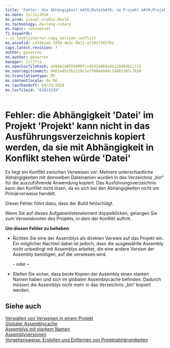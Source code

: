 ```yaml
---
title: 'Fehler: die Abhängigkeit &#39;Datei&#39; im Projekt &#39;Projekt&#39; kann nicht in das Ausführungsverzeichnis kopiert werden, da sie mit Abhängigkeit in Konflikt stehen würde &#39;Datei&#39; | Microsoft-Dokumentation'
ms.date: 11/15/2016
ms.prod: visual-studio-dev14
ms.technology: devlang-csharp
ms.topic: conceptual
f1_keywords:
- vs.tasklisterror.copy_version_conflict
ms.assetid: cd7de1eb-7d58-4e2c-9811-a7201f7817be
caps.latest.revision: 7
author: gewarren
ms.author: gewarren
manager: jillfra
ms.openlocfilehash: ab88824055b890fcc65424d692dd12500d021712
ms.sourcegitcommit: 94b3a052fb1229c7e7f8804b09c1d403385c7630
ms.translationtype: MT
ms.contentlocale: de-DE
ms.lasthandoff: 04/23/2019
ms.locfileid: "62823239"
---
```

# <a name="error-the-dependency-39file39-in-project-39project39-cannot-be-copied-to-the-run-directory-because-it-would-conflict-with-dependency-39file39"></a>Fehler: die Abhängigkeit &#39;Datei&#39; im Projekt &#39;Projekt&#39; kann nicht in das Ausführungsverzeichnis kopiert werden, da sie mit Abhängigkeit in Konflikt stehen würde &#39;Datei&#39;
Es liegt ein Konflikt zwischen Verweisen vor: Mehrere unterschiedliche Abhängigkeiten mit demselben Dateinamen wurden in das Verzeichnis „bin“ für die auszuführende Anwendung kopiert. Das Ausführungsverzeichnis kann den Konflikt nicht lösen, da es sich bei den Abhängigkeiten nicht um Primärverweise handelt.  
  
 Dieser Fehler führt dazu, dass der Build fehlschlägt.  
  
 Wenn Sie auf dieses Aufgabenlistenelement doppelklicken, gelangen Sie zum Verweisknoten des Projekts, in dem der Konflikt auftritt.  
  
 **Um diesen Fehler zu beheben**  
  
- Richten Sie eine der Assemblys als direkten Verweis auf das Projekt ein. Ein möglicher Nachteil dabei ist jedoch, dass die ausgewählte Assembly nicht unbedingt mit Assemblys arbeitet, die eine andere Version der Assembly benötigen, auf die verwiesen wird.  
  
     \- oder –  
  
- Stellen Sie sicher, dass beide Kopien der Assembly einen starken Namen haben und sich im globalen Assemblycache befinden. Dadurch müssen die Assemblys nicht mehr in das Verzeichnis „bin“ kopiert werden.  
  
## <a name="see-also"></a>Siehe auch  
 [Verwalten von Verweisen in einem Projekt](../ide/managing-references-in-a-project.md)   
 [Globaler Assemblycache](http://msdn.microsoft.com/library/cf5eacd0-d3ec-4879-b6da-5fd5e4372202)   
 [Assemblys mit starkem Namen](http://msdn.microsoft.com/library/d4a80263-f3e0-4d81-9b61-f0cbeae3797b)   
 [Assemblyversionen](http://msdn.microsoft.com/library/775ad4fb-914f-453c-98ef-ce1089b6f903)   
 [Vorgehensweise: Erstellen und Entfernen von Projektabhängigkeiten](../ide/how-to-create-and-remove-project-dependencies.md)